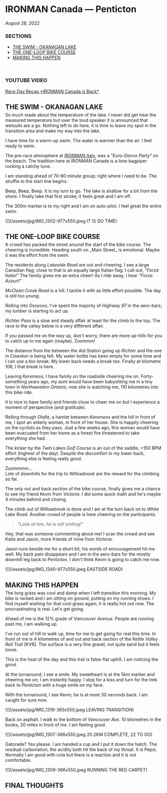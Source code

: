 # IRONMAN Canada &mdash; Penticton

_August 28, 2022_

### SECTIONS
<ul class="alt">
<li><a href="javascript:flkty.select(2);">THE SWIM - OKANAGAN LAKE</a></li>
<li><a href="javascript:flkty.select(4);">THE ONE-LOOP BIKE COURSE</a></li>
<li><a href="javascript:flkty.select(7);">MAKING THIS HAPPEN</a></li>
</ul>
<br />

### YOUTUBE VIDEO
[Race Day Recap &#42;IRONMAN Canada is Back&#42;](https://youtu.be/3WEOmYirXj4)

<!---->
<h2 style="margin-bottom:4px;">THE SWIM - OKANAGAN LAKE</h2>
So much made about the temperature of the lake.  I never did get hear the measured temperature but over the loud speaker it is announced that wetsuits are a go.  Nothing left to do here, it is time to leave my spot in the transition area and make my way into the lake.

I have time for a warm-up swim.  The water is warmer than the air.  I feel ready to swim.

The pre-race atmosphere at [IRONMAN Italy](2021-ironman-italy-emilia-romagna),  was a _"Euro-Dance Party"_ on the beach.  The tradition here at IRONMAN Canada is a lone bagpiper rocking a catchy tune.

I am standing ahead of 70-80 minute group; right where I need to be.  The shuffle to the start line begins.

Beep, Beep, Beep.  It is my turn to go.  The lake is shallow for a bit from the shore.  I finally take that first stroke; it feels great and I am off.

The 300m marker is to my right and I am on auto-pilot.  I feel great the entire swim.

![](/assets/jpg/IMG_1302-977x550.jpeg IT IS GO TIME)

<h2 style="margin-bottom:4px;">THE ONE-LOOP BIKE COURSE</h2>
A crowd has packed the street around the start of the bike course.  The cheering is incredible.  Heading south on _Main Street_ is emotional.  Maybe it was the effort from the swim.

The residents along _Lakeside Road_ are out and cheering.  I see a large Canadian flag; close to that is an equally large Italian flag.  I call out, _"Forza Italia!"_  The family gives me an extra cheer!  As I ride away, I hear _"Forza Azzuri!"_

_McClean Creek Road_ is a hill.  I tackle it with as little effort possible.  The day is still too young.

Rolling into _Osoyoos_, I've spent the majority of _Highway 97_ in the aero-bars; my lumber is starting to act up.  

_Richter Pass_ is a slow and steady affair at least for the climb to the top.  The race to the valley below is a very different affair.

If you passed me on the way up, don't worry, there are more up-hills for you to catch up to me again (maybe).  Zoommm!
<!----->
The distance from the between the Aid Station going up _Richter_ and the one in _Cawston_ is being felt.  My water bottle has been empty for some time and I can use a bio-break.  My lower back needs a break too.   Finally at kilometre 106, I that break is here.

Leaving _Keremeos_, I have family on the roadside cheering me on.  Forty-something years ago, my aunt would have been babysitting me in a tiny town in _Northwestern Ontario_, now she is watching me, 110 kilometres into this bike ride.

It is nice to have family and friends close to cheer me on but I experience a moment of perspective (and gratitude).

Rolling through _Olalla_, a hamlet between _Keremeos_ and the hill in front of me, I spot an elderly woman, in front of her house.  She is happily cheering on the cyclists as they pass.  Just a few weeks ago, this woman would have been evacuated from her home as a forest fire threatened to take everything she had.

<!----->
The kicker by the _Twin Lakes Golf Course_ is an out of the saddle, +150 BPM effort (highest of the day).  Despite the discomfort in my lower back, everything else is feeling really good.

Zoommmm...   
Lots of downhills for the trip to _Willowbrook_ are the reward for the climbing so far.

The only out and back section of the bike course, finally gives me a chance to see my friend Kevin from _Victoria_.  I did some quick math and he's maybe 4 minutes behind and closing.

The climb out of _Willowbrook_ is done and I am at the turn back on to _White Lake Road_.  Another crowd of people is here cheering on the participants.

> _"Look at him, he is still smiling!"_  

Hey, that was someone commenting about me!  I scan the crowd and see Katie and Jason, more friends of mine from _Victoria_. 

Jason runs beside me for a short bit, his words of encouragement hit me well.  My back pain disappears and I am in the aero-bars for the mostly downhill leg back to _Penticton_.  I don't think Kevin is going to catch me now.

 
![](/assets/jpg/IMG_1340-977x550.jpeg EASTSIDE ROAD)

<h2 style="margin-bottom:4px;">MAKING THIS HAPPEN</h2>
The long grass was cool and damp when I left transition this morning.  My bike is racked and I am sitting on ground, putting on my running shoes.  I find myself wishing for that cool grass again; it is really hot out now.  The procrastinating is real.  Let's get going.

Ahead of me is the 12% grade of _Vancouver Avenue_.  People are running past me, I am walking up.

I've run out of hill to walk up, time for me to get going for real this time.  In front of me is 4 kilometres of and out and back section of the _Kettle Valley Rail Trail_ [KVR]. The surface is a very fine gravel, not quite sand but it feels loose.

This is the heat of the day and this trail is false-flat uphill.  I am noticing the grind.

At the turnaround, I see a smile.  My sweetheart is at the 5km marker and cheering me on; I am instantly happy.  I stop for a kiss and turn for the trek back to _Penticton_ with a huge smile on my face.

With the turnaround, I see Kevin; he is at most 30 seconds back.  I am caught for sure now. 

 
![](/assets/jpg/IMG_1316-365x550.jpeg LEAVING TRANSITION)

Back on asphalt.  I walk to the bottom of _Vancouver Ave_.  10 kilometres in the books, 20 miles in front of me.  I am feeling good.

![](/assets/jpg/IMG_1307-366x550.jpeg 20.2KM COMPLETE, 22 TO GO)


Gatorade?   Yes please.  I am handed a cup and I put it down the hatch.  The residual carbonation, the acidity both hit the back of my throat.  It is Pepsi.  Normally I am good with cola but there is a reaction and it is not comfortable.

![](/assets/jpg/IMG_1309-366x550.jpeg RUNNING THE RED CARPET)

<h2 style="margin-bottom:4px;">FINAL THOUGHTS</h1>